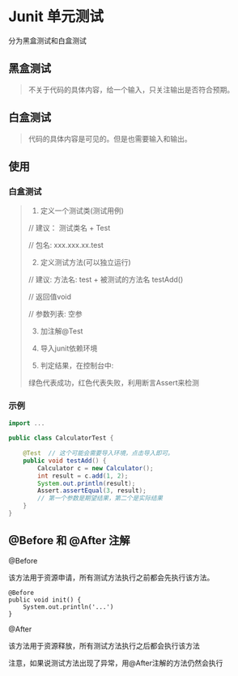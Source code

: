 # Junit 单元测试

分为黑盒测试和白盒测试



## 黑盒测试

>不关于代码的具体内容，给一个输入，只关注输出是否符合预期。



## 白盒测试

>代码的具体内容是可见的。但是也需要输入和输出。



## 使用



### 白盒测试

>1. 定义一个测试类(测试用例)
>
>   // 建议： 测试类名 + Test
>
>   // 包名: xxx.xxx.xx.test
>
>2. 定义测试方法(可以独立运行)
>
>   // 建议: 方法名: test + 被测试的方法名 testAdd()
>
>   // 返回值void
>
>   // 参数列表: 空参
>
>3. 加注解@Test
>
>4. 导入junit依赖环境
>
>5. 判定结果，在控制台中:
>
>   绿色代表成功，红色代表失败，利用断言Assert来检测



### 示例

```java
import ...
    
public class CalculatorTest {
    
    @Test  // 这个可能会需要导入环境，点击导入即可。
    public void testAdd() {
        Calculator c = new Calculator();
        int result = c.add(1, 2);
        System.out.println(result);
        Assert.assertEqual(3, result);
        // 第一个参数是期望结果，第二个是实际结果
    }
}
```



## @Before 和 @After 注解

@Before

该方法用于资源申请，所有测试方法执行之前都会先执行该方法。



```
@Before
public void init() {
	System.out.println('...')
}
```



@After

该方法用于资源释放，所有测试方法执行之后都会执行该方法



注意，如果说测试方法出现了异常，用@After注解的方法仍然会执行